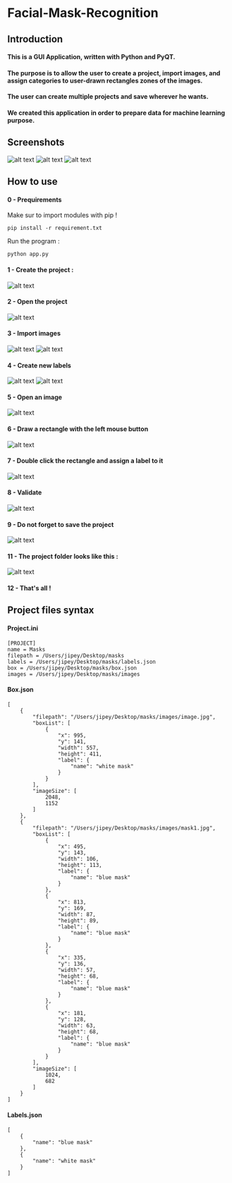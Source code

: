 # Facial-Mask-Recognition

## Introduction

#### This is a GUI Application, written with Python and PyQT.
#### The purpose is to allow the user to create a project, import images, and assign categories to user-drawn rectangles zones of the images.
#### The user can create multiple projects and save wherever he wants.
#### We created this application in order to prepare data for machine learning purpose.

## Screenshots

![alt text](https://github.com/Brotherta/Facial-Mask-Recognition/blob/main/resources/screenshots/project_list_window.png)
![alt text](https://github.com/Brotherta/Facial-Mask-Recognition/blob/main/resources/screenshots/main%20window.png)
![alt text](https://github.com/Brotherta/Facial-Mask-Recognition/blob/main/resources/screenshots/editor%20window.png)

## How to use

#### 0 - Prequirements
Make sur to import modules with pip !
```
pip install -r requirement.txt
```

Run the program :
```
python app.py
```

#### 1 - Create the project :
![alt text](https://github.com/Brotherta/Facial-Mask-Recognition/blob/main/resources/screenshots/create%20project.png)

#### 2 - Open the project
![alt text](https://github.com/Brotherta/Facial-Mask-Recognition/blob/main/resources/screenshots/open%20project.png)

#### 3 - Import images
![alt text](https://github.com/Brotherta/Facial-Mask-Recognition/blob/main/resources/screenshots/import%20images.png)
![alt text](https://github.com/Brotherta/Facial-Mask-Recognition/blob/main/resources/screenshots/import%20images%202.png)

#### 4 - Create new labels
![alt text](https://github.com/Brotherta/Facial-Mask-Recognition/blob/main/resources/screenshots/create%20label.png)
![alt text](https://github.com/Brotherta/Facial-Mask-Recognition/blob/main/resources/screenshots/create%20label%202.png)

#### 5 - Open an image
![alt text](https://github.com/Brotherta/Facial-Mask-Recognition/blob/main/resources/screenshots/open%20an%20image.png)

#### 6 - Draw a rectangle with the left mouse button
![alt text](https://github.com/Brotherta/Facial-Mask-Recognition/blob/main/resources/screenshots/draw%20rectangle.png)

#### 7 - Double click the rectangle and assign a label to it
![alt text](https://github.com/Brotherta/Facial-Mask-Recognition/blob/main/resources/screenshots/double%20click.png)

#### 8 - Validate
![alt text](https://github.com/Brotherta/Facial-Mask-Recognition/blob/main/resources/screenshots/validate.png)

#### 9 - Do not forget to save the project
![alt text](https://github.com/Brotherta/Facial-Mask-Recognition/blob/main/resources/screenshots/save.png)

#### 11 - The project folder looks like this :
![alt text](https://github.com/Brotherta/Facial-Mask-Recognition/blob/main/resources/screenshots/project%20folder.png)

#### 12 - That's all ! 

## Project files syntax

#### Project.ini
```
[PROJECT]
name = Masks
filepath = /Users/jipey/Desktop/masks
labels = /Users/jipey/Desktop/masks/labels.json
box = /Users/jipey/Desktop/masks/box.json
images = /Users/jipey/Desktop/masks/images
```

#### Box.json
```
[
    {
        "filepath": "/Users/jipey/Desktop/masks/images/image.jpg",
        "boxList": [
            {
                "x": 995,
                "y": 141,
                "width": 557,
                "height": 411,
                "label": {
                    "name": "white mask"
                }
            }
        ],
        "imageSize": [
            2048,
            1152
        ]
    },
    {
        "filepath": "/Users/jipey/Desktop/masks/images/mask1.jpg",
        "boxList": [
            {
                "x": 495,
                "y": 143,
                "width": 106,
                "height": 113,
                "label": {
                    "name": "blue mask"
                }
            },
            {
                "x": 813,
                "y": 169,
                "width": 87,
                "height": 89,
                "label": {
                    "name": "blue mask"
                }
            },
            {
                "x": 335,
                "y": 136,
                "width": 57,
                "height": 68,
                "label": {
                    "name": "blue mask"
                }
            },
            {
                "x": 181,
                "y": 128,
                "width": 63,
                "height": 68,
                "label": {
                    "name": "blue mask"
                }
            }
        ],
        "imageSize": [
            1024,
            682
        ]
    }
]
```

#### Labels.json
```
[
    {
        "name": "blue mask"
    },
    {
        "name": "white mask"
    }
]
```

